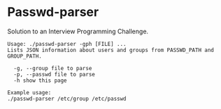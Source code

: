 # Passwd-parser
Solution to an Interview Programming Challenge. 
```
Usage: ./passwd-parser -gph [FILE] ...
Lists JSON information about users and groups from PASSWD_PATH and GROUP_PATH.

  -g, --group file to parse
  -p, --passwd file to parse
  -h show this page

Example usage:
./passwd-parser /etc/group /etc/passwd
```
